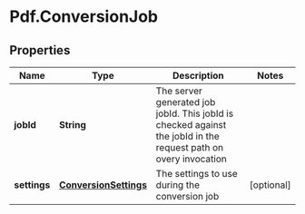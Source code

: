 # Pdf.ConversionJob

## Properties
Name | Type | Description | Notes
------------ | ------------- | ------------- | -------------
**jobId** | **String** | The server generated job jobId. This jobId is checked against the jobId in the request path on overy invocation | 
**settings** | [**ConversionSettings**](ConversionSettings.md) | The settings to use during the conversion job | [optional] 


